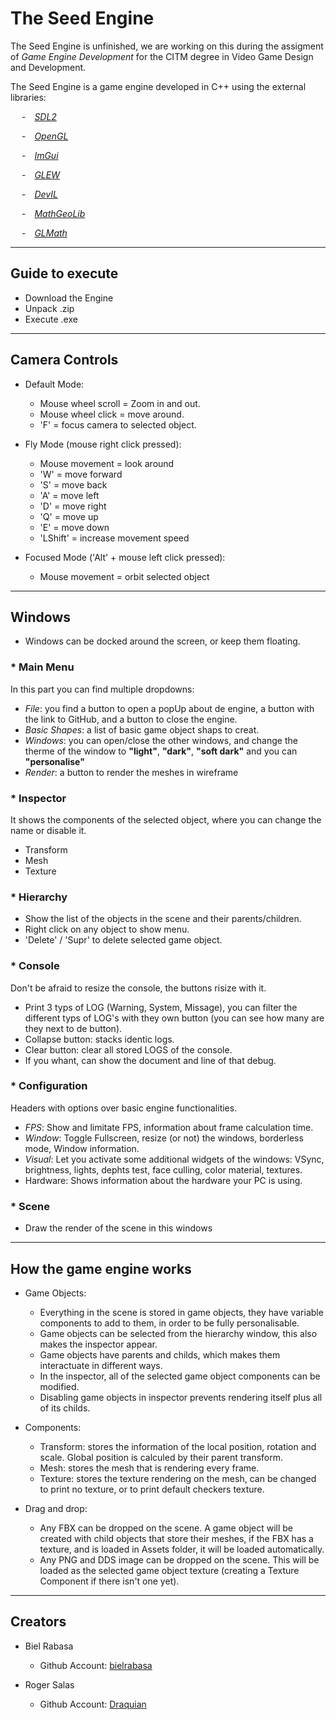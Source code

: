 # The Seed Engine
The Seed Engine is unfinished, we are working on this during the assigment of *Game Engine Development* for the CITM degree in Video Game Design and Development.

The Seed Engine is a game engine developed in C++ using the external libraries: 

&emsp; -&emsp;*[SDL2](https://www.libsdl.org/)*

&emsp; -&emsp;*[OpenGL](https://www.opengl.org/)* 

&emsp; -&emsp;*[ImGui](https://github.com/ocornut/imgui)*

&emsp; -&emsp;*[GLEW](https://glew.sourceforge.net/)*

&emsp; -&emsp;*[DevIL](https://openil.sourceforge.net/)*

&emsp; -&emsp;*[MathGeoLib](https://github.com/juj/MathGeoLib)*

&emsp; -&emsp;*[GLMath](https://glmath.sourceforge.net/)*

***

## Guide to execute
 * Download the Engine
 * Unpack .zip
 * Execute .exe

***
## Camera Controls
- Default Mode:
  * Mouse wheel scroll = Zoom in and out.
  * Mouse wheel click = move around.
  * 'F' = focus camera to selected object.
  
- Fly Mode (mouse right click pressed):
  * Mouse movement = look around
  * 'W' = move forward
  * 'S' = move back
  * 'A' = move left
  * 'D' = move right
  * 'Q' = move up
  * 'E' = move down
  * 'LShift' = increase movement speed
  
- Focused Mode ('Alt' + mouse left click pressed):
  * Mouse movement = orbit selected object

***
## Windows
* Windows can be docked around the screen, or keep them floating.

### * Main Menu
In this part you can find multiple dropdowns: 
* *File*: you find a button to open a popUp about de engine, a button with the link to GitHub, and a button to close the engine.
* *Basic Shapes*: a list of basic game object shaps to creat.
* *Windows*: you can open/close the other windows, and change the therme of the window to **"light"**, **"dark"**, **"soft dark"** and you can **"personalise"**
* *Render*: a button to render the meshes in wireframe

### * Inspector
It shows the components of the selected object, where you can change the name or disable it. 
* Transform
* Mesh
* Texture

### * Hierarchy
* Show the list of the objects in the scene and their parents/children.
* Right click on any object to show menu.
* 'Delete' / 'Supr' to delete selected game object.

### * Console
Don't be afraid to resize the console, the buttons risize with it.
* Print 3 typs of LOG (Warning, System, Missage), you can filter the different typs of LOG's with they own button (you can see how many are they next to de button).
* Collapse button: stacks identic logs.
* Clear button: clear all stored LOGS of the console.
* If you whant, can show the document and line of that debug.

### * Configuration
Headers with options over basic engine functionalities.
* *FPS*: Show and limitate FPS, information about frame calculation time.
* *Window*: Toggle Fullscreen, resize (or not) the windows, borderless mode, Window information.
* *Visual*: Let you activate some additional widgets of the windows: VSync, brightness, lights, dephts test, face culling, color material, textures.
* Hardware: Shows information about the hardware your PC is using.

### * Scene
* Draw the render of the scene in this windows

***
## How the game engine works
  * Game Objects:
    - Everything in the scene is stored in game objects, they have variable components to add to them, in order to be fully personalisable.
    - Game objects can be selected from the hierarchy window, this also makes the inspector appear.
    - Game objects have parents and childs, which makes them interactuate in different ways.
    - In the inspector, all of the selected game object components can be modified.
    - Disabling game objects in inspector prevents rendering itself plus all of its childs.
    
  * Components:
    - Transform: stores the information of the local position, rotation and scale. Global position is calculed by their parent transform.
    - Mesh: stores the mesh that is rendering every frame.
    - Texture: stores the texture rendering on the mesh, can be changed to print no texture, or to print default checkers texture.
    
 * Drag and drop:
   - Any FBX can be dropped on the scene. A game object will be created with child objects that store their meshes, if the FBX has a texture, and is loaded in Assets folder, it will be loaded automatically.
   - Any PNG and DDS image can be dropped on the scene. This will be loaded as the selected game object texture (creating a Texture Component if there isn't one yet).
  
***
## Creators

- Biel Rabasa
    * Github Account: [bielrabasa](https://github.com/bielrabasa)


- Roger Salas
    * Github Account: [Draquian](https://github.com/Draquian)
